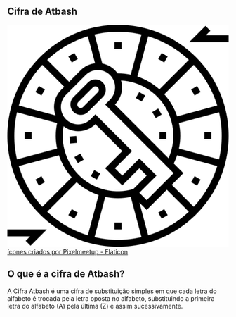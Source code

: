 ## Cifra de Atbash 
![](cifra-de-cesar.png)
<a href="https://www.flaticon.com/br/icones-gratis/cifra-de-cesar" title="cifra-de-cesar ícones">ícones criados por Pixelmeetup - Flaticon</a>

## O que é a cifra de Atbash?
A Cifra Atbash é uma cifra de substituição simples em que cada letra do alfabeto é trocada pela letra oposta no alfabeto, substituindo a primeira letra do alfabeto (A) pela última (Z) e assim sucessivamente.
